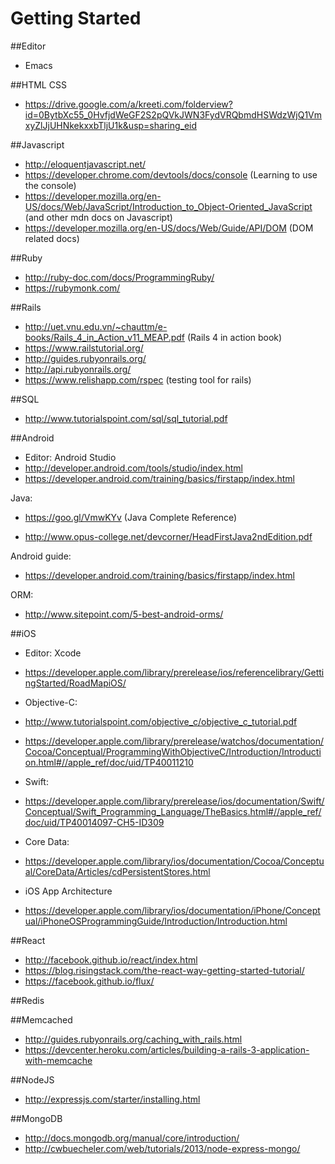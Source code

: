 # Getting Started

##Editor
* Emacs


##HTML CSS
* https://drive.google.com/a/kreeti.com/folderview?id=0BytbXc55_0HvfjdWeGF2S2pQVkJWN3FydVRQbmdHSWdzWjQ1VmxyZlJjUHNkekxxbTljU1k&usp=sharing_eid

##Javascript
* http://eloquentjavascript.net/
* https://developer.chrome.com/devtools/docs/console (Learning to use the console)
* https://developer.mozilla.org/en-US/docs/Web/JavaScript/Introduction_to_Object-Oriented_JavaScript (and other mdn docs on Javascript)
* https://developer.mozilla.org/en-US/docs/Web/Guide/API/DOM (DOM related docs)


##Ruby
* http://ruby-doc.com/docs/ProgrammingRuby/
* https://rubymonk.com/


##Rails
* http://uet.vnu.edu.vn/~chauttm/e-books/Rails_4_in_Action_v11_MEAP.pdf  (Rails 4 in action book)
* https://www.railstutorial.org/
* http://guides.rubyonrails.org/
* http://api.rubyonrails.org/
* https://www.relishapp.com/rspec (testing tool for rails)

##SQL
* http://www.tutorialspoint.com/sql/sql_tutorial.pdf

##Android
* Editor:  Android Studio
* http://developer.android.com/tools/studio/index.html
* https://developer.android.com/training/basics/firstapp/index.html

Java:
* https://goo.gl/VmwKYv (Java Complete Reference)

* http://www.opus-college.net/devcorner/HeadFirstJava2ndEdition.pdf

Android guide:
* https://developer.android.com/training/basics/firstapp/index.html

ORM:
* http://www.sitepoint.com/5-best-android-orms/

##iOS
* Editor: Xcode
* https://developer.apple.com/library/prerelease/ios/referencelibrary/GettingStarted/RoadMapiOS/

* Objective-C:
* http://www.tutorialspoint.com/objective_c/objective_c_tutorial.pdf

* https://developer.apple.com/library/prerelease/watchos/documentation/Cocoa/Conceptual/ProgrammingWithObjectiveC/Introduction/Introduction.html#//apple_ref/doc/uid/TP40011210

* Swift:
* https://developer.apple.com/library/prerelease/ios/documentation/Swift/Conceptual/Swift_Programming_Language/TheBasics.html#//apple_ref/doc/uid/TP40014097-CH5-ID309

* Core Data:
* https://developer.apple.com/library/ios/documentation/Cocoa/Conceptual/CoreData/Articles/cdPersistentStores.html

* iOS App Architecture
* https://developer.apple.com/library/ios/documentation/iPhone/Conceptual/iPhoneOSProgrammingGuide/Introduction/Introduction.html

##React
* http://facebook.github.io/react/index.html
* https://blog.risingstack.com/the-react-way-getting-started-tutorial/
* https://facebook.github.io/flux/

##Redis

##Memcached
* http://guides.rubyonrails.org/caching_with_rails.html
* https://devcenter.heroku.com/articles/building-a-rails-3-application-with-memcache

##NodeJS
* http://expressjs.com/starter/installing.html

##MongoDB
* http://docs.mongodb.org/manual/core/introduction/
* http://cwbuecheler.com/web/tutorials/2013/node-express-mongo/
